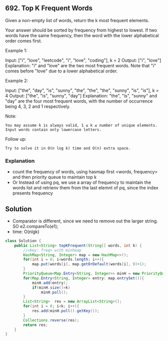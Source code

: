 ## 692. Top K Frequent Words
Given a non-empty list of words, return the k most frequent elements.

Your answer should be sorted by frequency from highest to lowest. If two words have the same frequency, then the word with the lower alphabetical order comes first.

Example 1:

Input: ["i", "love", "leetcode", "i", "love", "coding"], k = 2
Output: ["i", "love"]
Explanation: "i" and "love" are the two most frequent words.
    Note that "i" comes before "love" due to a lower alphabetical order.

Example 2:

Input: ["the", "day", "is", "sunny", "the", "the", "the", "sunny", "is", "is"], k = 4
Output: ["the", "is", "sunny", "day"]
Explanation: "the", "is", "sunny" and "day" are the four most frequent words,
    with the number of occurrence being 4, 3, 2 and 1 respectively.

Note:

    You may assume k is always valid, 1 ≤ k ≤ number of unique elements.
    Input words contain only lowercase letters.

Follow up:

    Try to solve it in O(n log k) time and O(n) extra space.

### Explanation
- count the frequency of words, using hasmap first <words, frequency> and then priority queue to maintain top k
- Or Instead of using pq, we use a array of frequency to maintain the words list and retrienv them from the last elemnt of pq, since the index presents frequency

## Solution
- Comparator is different, since we need to remove out the larger string. SO e2.compareTo(e1);
- time: O(nlgk)
```java
class Solution {
    public List<String> topKFrequent(String[] words, int k) {
        //<key: freq> with minheap
        HashMap<String, Integer> map = new HashMap<>();
        for(int i = 0; i<words.length; i++){
            map.put(words[i], map.getOrDefault(words[i], 0)+1);
        }
        PriorityQueue<Map.Entry<String, Integer>> minH = new PriorityQueue<>((e1, e2)-> e1.getValue()!=e2.getValue() ? (e1.getValue()-e2.getValue()) : e2.getKey().compareTo(e1.getKey()));
        for(Map.Entry<String, Integer> entry: map.entrySet()){
            minH.add(entry);
            if(minH.size()>k)
                minH.poll();
        }
        List<String>  res = new ArrayList<String>();
        for(int i = 0; i<k; i++){
            res.add(minH.poll().getKey());
        }
        Collections.reverse(res);
        return res;
    }
}
```
